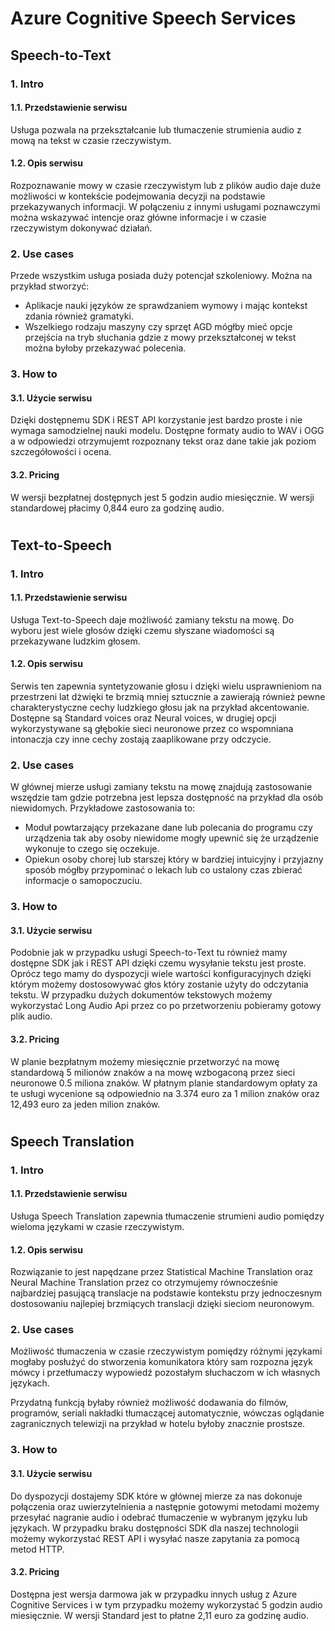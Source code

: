 # Azure Cognitive Speech Services

## Speech-to-Text
### 1. Intro 
####  1.1. Przedstawienie serwisu
Usługa pozwala na przekształcanie lub tłumaczenie strumienia audio z mową na tekst w czasie rzeczywistym.
####   1.2. Opis serwisu
Rozpoznawanie mowy w czasie rzeczywistym lub z plików audio daje duże możliwości w kontekście podejmowania decyzji na podstawie przekazywanych informacji. W połączeniu z innymi usługami poznawczymi można wskazywać intencje oraz główne informacje i w czasie rzeczywistym dokonywać działań. 
### 2. Use cases
Przede wszystkim usługa posiada duży potencjał szkoleniowy. Można na przykład stworzyć:
- Aplikacje nauki języków ze sprawdzaniem wymowy i mając kontekst zdania również gramatyki.
- Wszelkiego rodzaju maszyny czy sprzęt AGD mógłby mieć opcje przejścia na tryb słuchania gdzie z mowy przekształconej w tekst można byłoby przekazywać polecenia. 

### 3. How to
####   3.1. Użycie serwisu
Dzięki dostępnemu SDK i REST API korzystanie jest bardzo proste i nie wymaga samodzielnej nauki modelu. Dostępne formaty audio to WAV i OGG a w odpowiedzi otrzymujemt rozpoznany tekst oraz dane takie jak poziom szczegółowości i ocena.
####   3.2. Pricing
W wersji bezpłatnej dostępnych jest 5 godzin audio miesięcznie. W wersji standardowej płacimy 0,844 euro za godzinę audio.

#
## Text-to-Speech
### 1. Intro 
####  1.1. Przedstawienie serwisu
Usługa Text-to-Speech daje możliwość zamiany tekstu na mowę. Do wyboru jest wiele głosów dzięki czemu słyszane wiadomości są przekazywane ludzkim głosem.
####   1.2. Opis serwisu
Serwis ten zapewnia syntetyzowanie głosu i dzięki wielu usprawnieniom na przestrzeni lat dżwięki te brzmią mniej sztucznie a zawierają również pewne charakterystyczne cechy ludzkiego głosu jak na przykład akcentowanie. Dostępne są Standard voices oraz Neural voices, w drugiej opcji wykorzystywane są głębokie sieci neuronowe przez co wspomniana intonaczja czy inne cechy zostają zaaplikowane przy odczycie.
### 2. Use cases
W głównej mierze usługi zamiany tekstu na mowę znajdują zastosowanie wszędzie tam gdzie potrzebna jest lepsza dostępność na przykład dla osób niewidomych. Przykładowe zastosowania to:
- Moduł powtarzający przekazane dane lub polecania do programu czy urządzenia tak aby osoby niewidome mogły upewnić się że urządzenie wykonuje to czego się oczekuje.
- Opiekun osoby chorej lub starszej który w bardziej intuicyjny i przyjazny sposób mógłby przypominać o lekach lub co ustalony czas zbierać informacje o samopoczuciu.

### 3. How to
####   3.1. Użycie serwisu
Podobnie jak w przypadku usługi Speech-to-Text tu również mamy dostępne SDK jak i REST API dzięki czemu wysyłanie tekstu jest proste. Oprócz tego mamy do dyspozycji wiele wartości konfiguracyjnych dzięki którym możemy dostosowywać głos który zostanie użyty do odczytania tekstu. W przypadku dużych dokumentów tekstowych możemy wykorzystać Long Audio Api przez co po przetworzeniu pobieramy gotowy plik audio. 
####   3.2. Pricing
W planie bezpłatnym możemy miesięcznie przetworzyć na mowę standardową 5 milionów znaków a na mowę wzbogaconą przez sieci neuronowe 0.5 miliona znaków. W płatnym planie standardowym opłaty za te usługi wycenione są odpowiednio na 3.374 euro za 1 milion znaków oraz 12,493 euro za jeden milion znaków.

#
## Speech Translation
### 1. Intro 
####  1.1. Przedstawienie serwisu
Usługa Speech Translation zapewnia tłumaczenie strumieni audio pomiędzy wieloma językami w czasie rzeczywistym.
####   1.2. Opis serwisu
Rozwiązanie to jest napędzane przez Statistical Machine Translation oraz Neural Machine Translation przez co otrzymujemy równocześnie najbardziej pasującą translacje na podstawie kontekstu przy jednoczesnym dostosowaniu najlepiej brzmiących translacji dzięki sieciom neuronowym.
### 2. Use cases
Możliwość tłumaczenia w czasie rzeczywistym pomiędzy różnymi językami mogłaby posłużyć do stworzenia komunikatora który sam rozpozna język mówcy i przetłumaczy wypowiedź pozostałym słuchaczom w ich własnych językach.

Przydatną funkcją byłaby również możliwość dodawania do filmów, programów, seriali nakładki tłumaczącej automatycznie, wówczas oglądanie zagranicznych telewizji na przykład w hotelu byłoby znacznie prostsze.

### 3. How to
####   3.1. Użycie serwisu
Do dyspozycji dostajemy SDK które w głównej mierze za nas dokonuje połączenia oraz uwierzytelnienia a następnie gotowymi metodami możemy przesyłać nagranie audio i odebrać tłumaczenie w wybranym języku lub językach. W przypadku braku dostępności SDK dla naszej technologii możemy wykorzystać REST API i wysyłać nasze zapytania za pomocą metod HTTP.
####   3.2. Pricing
Dostępna jest wersja darmowa jak w przypadku innych usług z Azure Cognitive Services i w tym przypadku możemy wykorzystać 5 godzin audio miesięcznie. W wersji Standard jest to płatne 2,11 euro za godzinę audio.